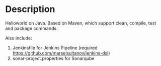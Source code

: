 # Description
Helloworld on Java.
Based on Maven, which support clean, compile, test and package commands.

Also include:
1. Jenkinsfile for Jenkins Pipeline (required https://github.com/marselsultanov/jenkins-dsl)
2. sonar-project.properties for Sonarqube
